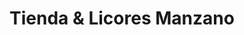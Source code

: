 ---
title: "Tienda & Licores Manzano"
url: /suchitoto/tienda-und-licores-manzano/
shop: Lebensmittel
---